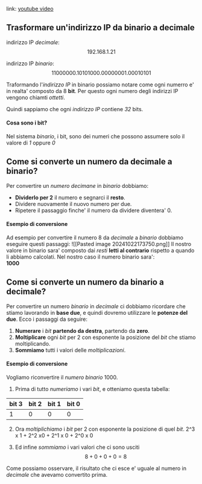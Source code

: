 link: [youtube video](https://youtu.be/2-i5x8KCfII?si=7KFyzLP8Yn1KUUBC)

## Trasformare un'indirizzo IP da binario a decimale
indirizzo IP *decimale*:
$$192.168.1.21$$

indirizzo IP *binario*:
$$11000000.10101000.00000001.00010101$$

Traformando l'*indirizzo IP* in binario possiamo notare come ogni numerro e' in realta' composto da $8$ **bit**. Per questo ogni numero degli indirizzi IP vengono chiamti *ottetti*. 

Quindi sappiamo che ogni *indirizzo IP* contiene *$32$* bits.

#### Cosa sono i bit?
Nel sistema *binario*, i bit, sono dei numeri che possono assumere solo il valore di *$1$* oppure *$0$*

## Come si converte un numero da decimale a binario?
Per convertire un *numero decimane* in *binario* dobbiamo:
- **Dividerlo per $2$** il numero e segnarci il **resto**.
- Dividere nuovamente il nuovo numero per due.
- Ripetere il passaggio finche' il numero da dividere diventera' $0$.

#### Esempio di conversione
Ad esempio per convertire il numero $8$ da *decimale* a *binario* dobbiamo eseguire questi passaggi:
![[Pasted image 20241022173750.png]]
Il nostro valore in binario sara' composto dai *resti* **letti al contrario** rispetto a quando li abbiamo calcolati.
Nel nostro caso il numero binario sara':  
**$1000$**

## Come si converte un numero da binario a decimale?
Per convertire un numero *binario* in *decimale* ci dobbiamo ricordare che stiamo lavorando in **base due**, e  quindi dovremo utilizzare le **potenze del due**.
Ecco i passaggi da seguire:
1. **Numerare** i *bit* **partendo da destra**, partendo da **zero**.
2. **Moltiplicare** ogni *bit* per $2$ con esponente la posizione del *bit* che stiamo moltiplicando.
3. **Sommiamo** tutti i valori delle *moltiplicazioni*.

#### Esempio di conversione
Vogliamo riconvertire il *numero binario* $1000$.
1. Prima di tutto *numeriamo* i vari *bit*, e otteniamo questa tabella:

| bit 3 | bit 2 | bit 1 | bit 0 |
| ----- | ----- | ----- | ----- |
| 1     | 0     | 0     | 0     |

2. Ora *moltiplichiamo* i *bit* per $2$ con esponente la posizione di quel *bit*.
2^3 x 1 + 2^2 x0 + 2^1 x 0 + 2^0 x 0

3. Ed infine *sommiamo* i vari valori che ci sono usciti
$$8 + 0 + 0 + 0 = 8$$

Come possiamo osservare, il risultato che ci esce e' uguale al numero in *decimale* che avevamo convertito prima.





